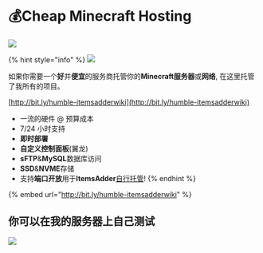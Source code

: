 # 💰Cheap Minecraft Hosting

![](.gitbook/assets/mmica0s.gif)

{% hint style="info" %}
![](.gitbook/assets/immagine%20%2826%29.png)

如果你需要一个**好**并**便宜**的服务商托管你的**Minecraft服务器**或**网络**, 在这里托管了我所有的项目。

[http://bit.ly/humble-itemsadderwiki](http://bit.ly/humble-itemsadderwiki)

* 一流的硬件 @ 预算成本
* 7/24 小时支持
* **即时部署**
* **自定义控制面板**\(翼龙\)
* **sFTP**&**MySQL**数据库访问
* **SSD**&**NVME**存储
* 支持**端口开放**用于**ItemsAdder**[自行托管](plugin-usage/resourcepack-hosting/resourcepack-self-hosting.md)!
{% endhint %}

{% embed url="http://bit.ly/humble-itemsadderwiki" %}

## 你可以在我的服务器上自己测试

![](.gitbook/assets/immagine%20%2823%29.png)



